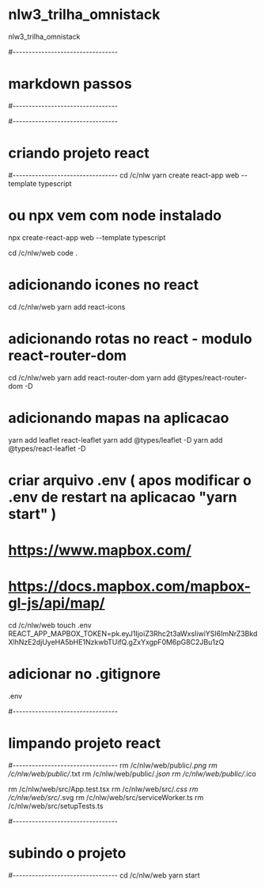 # nlw3_trilha_omnistack
nlw3_trilha_omnistack

#---------------------------------
# markdown passos
#---------------------------------

#---------------------------------
#  criando projeto react
#---------------------------------
cd /c/nlw
yarn create react-app web --template typescript
# ou npx vem com node instalado
npx create-react-app web --template typescript

cd /c/nlw/web
code .

#  adicionando icones no react
cd /c/nlw/web
yarn add react-icons

#  adicionando rotas no react - modulo react-router-dom
cd /c/nlw/web
yarn add react-router-dom
yarn add @types/react-router-dom -D

# adicionando mapas na aplicacao
yarn add leaflet react-leaflet
yarn add @types/leaflet -D
yarn add @types/react-leaflet -D


# criar arquivo .env ( apos modificar o .env de restart na aplicacao "yarn start" )
# https://www.mapbox.com/
# https://docs.mapbox.com/mapbox-gl-js/api/map/
cd /c/nlw/web
touch .env
REACT_APP_MAPBOX_TOKEN=pk.eyJ1IjoiZ3Rhc2t3aWxsIiwiYSI6ImNrZ3BkdXlhNzE2djUyeHA5bHE1NzkwbTUifQ.gZxYxgpF0M6pG8C2JBu1zQ

# adicionar no .gitignore
.env

#---------------------------------
#  limpando projeto react
#---------------------------------
rm /c/nlw/web/public/*.png
rm /c/nlw/web/public/*.txt
rm /c/nlw/web/public/*.json
rm /c/nlw/web/public/*.ico

rm /c/nlw/web/src/App.test.tsx
rm /c/nlw/web/src/*.css
rm /c/nlw/web/src/*.svg
rm /c/nlw/web/src/serviceWorker.ts
rm /c/nlw/web/src/setupTests.ts

#---------------------------------
#  subindo o projeto
#---------------------------------
cd /c/nlw/web
yarn start